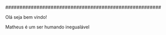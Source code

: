 #######################################################


Olá seja bem vindo!


Matheus é um ser humando inegualável 